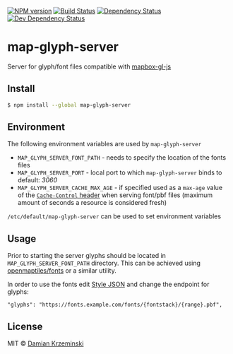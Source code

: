 [![NPM version][npm-image]][npm-url]
[![Build Status][travis-image]][travis-url]
[![Dependency Status][deps-image]][deps-url]
[![Dev Dependency Status][deps-dev-image]][deps-dev-url]

# map-glyph-server

Server for glyph/font files compatible with [mapbox-gl-js]

## Install

```sh
$ npm install --global map-glyph-server
```

## Environment

The following environment variables are used by `map-glyph-server`

- `MAP_GLYPH_SERVER_FONT_PATH` - needs to specify the location of the fonts files
- `MAP_GLYPH_SERVER_PORT` - local port to which `map-glyph-server` binds to default: *3060*
- `MAP_GLYPH_SERVER_CACHE_MAX_AGE` - if specified used as a `max-age` value of the
  [`Cache-Control` header][cache-control] when serving font/pbf files
  (maximum amount of seconds a resource is considered fresh)

`/etc/default/map-glyph-server` can be used to set environment variables

## Usage

Prior to starting the server glyphs should be located in `MAP_GLYPH_SERVER_FONT_PATH` directory. This can
be achieved using [openmaptiles/fonts] or a similar utility.

In order to use the fonts edit [Style JSON][glyphs-doc] and change the endpoint for glyphs:

    "glyphs": "https://fonts.example.com/fonts/{fontstack}/{range}.pbf",

## License

MIT © [Damian Krzeminski](https://furkot.com)

[npm-image]: https://img.shields.io/npm/v/map-glyph-server.svg
[npm-url]: https://npmjs.org/package/map-glyph-server

[travis-url]: https://travis-ci.org/furkot/map-glyph-server
[travis-image]: https://img.shields.io/travis/furkot/map-glyph-server.svg

[deps-image]: https://img.shields.io/david/furkot/map-glyph-server.svg
[deps-url]: https://david-dm.org/furkot/map-glyph-server

[deps-dev-image]: https://img.shields.io/david/dev/furkot/map-glyph-server.svg
[deps-dev-url]: https://david-dm.org/furkot/map-glyph-server?type=dev

[openmaptiles/fonts]: https://github.com/openmaptiles/fonts
[cache-control]: https://developer.mozilla.org/en-US/docs/Web/HTTP/Headers/Cache-Control
[glyphs-doc]: https://docs.mapbox.com/mapbox-gl-js/style-spec/glyphs/
[mapbox-gl-js]: https://docs.mapbox.com/mapbox-gl-js/api/
